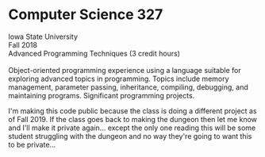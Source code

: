# Computer Science 327
Iowa State University </br>
Fall 2018</br>
Advanced Programming Techniques (3 credit hours) </br> </br>
Object-oriented programming experience using a language suitable for exploring advanced topics in programming. Topics include memory management, parameter passing, inheritance, compiling, debugging, and maintaining programs. Significant programming projects.

I'm making this code public because the class is doing a different project as of Fall 2019. If the class goes back to making the dungeon then let me know and I'll make it private again... except the only one reading this will be some student struggling with the dungeon and no way they're going to want this to be private...
